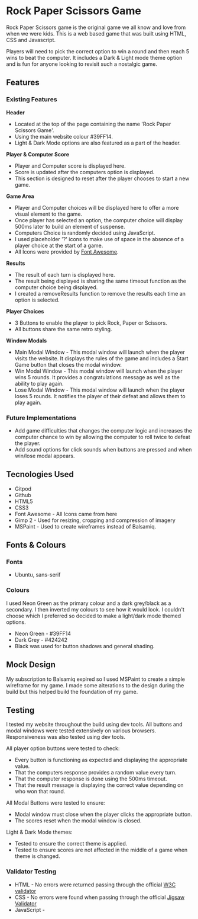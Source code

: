 # Rock Paper Scissors Game

Rock Paper Scissors game is the original game we all know and love from when we were kids. This is a web based game that was built using HTML, CSS and Javascript. 

Players will need to pick the correct option to win a round and then reach 5 wins to beat the computer. It includes a Dark & Light mode theme option and is fun for anyone looking to revisit such a nostalgic game.

## Features

### Existing Features

**Header**

- Located at the top of the page containing the name 'Rock Paper Scissors Game'.
- Using the main website colour #39FF14.
- Light & Dark Mode options are also featured as a part of the header.

**Player & Computer Score**

- Player and Computer score is displayed here. 
- Score is updated after the computers option is displayed.
- This section is designed to reset after the player chooses to start a new game.

**Game Area**

- Player and Computer choices will be displayed here to offer a more visual element to the game.
- Once player has selected an option, the computer choice will display 500ms later to build an element of suspense.
- Computers Choice is randomly decided using JavaScript.
- I used placeholder '?' icons to make use of space in the absence of a player choice at the start of a game.
- All Icons were provided by [Font Awesome](https://fontawesome.com/icons).

**Results**

- The result of each turn is displayed here.
- The result being displayed is sharing the same timeout function as the computer choice being displayed. 
- I created a removeResults function to remove the results each time an option is selected.

**Player Choices**

- 3 Buttons to enable the player to pick Rock, Paper or Scissors. 
- All buttons share the same retro styling.

**Window Modals**

- Main Modal Window - This modal window will launch when the player visits the website. It displays the rules of the game and includes a Start Game button that closes the modal window.
- Win Modal Window - This modal window will launch when the player wins 5 rounds. It provides a congratulations message as well as the ability to play again.
- Lose Modal Window - This modal window will launch when the player loses 5 rounds. It notifies the player of their defeat and allows them to play again.

### Future Implementations

- Add game difficulties that changes the computer logic and increases the computer chance to win by allowing the computer to roll twice to defeat the player.
- Add sound options for click sounds when buttons are pressed and when win/lose modal appears.

## Tecnologies Used

- Gitpod
- Github
- HTML5
- CSS3
- Font Awesome - All Icons came from here
- Gimp 2 - Used for resizing, cropping and compression of imagery
- MSPaint - Used to create wireframes instead of Balsamiq.

## Fonts & Colours

### Fonts

- Ubuntu, sans-serif

### Colours

I used Neon Green as the primary colour and a dark grey/black as a secondary. I then inverted my colours to see how it would look. I couldn't choose which I preferred so decided to make a light/dark mode themed options.

- Neon Green - #39FF14
- Dark Grey - #424242
- Black was used for button shadows and general shading.

## Mock Design

My subscription to Balsamiq expired so I used MSPaint to create a simple wireframe for my game. I made some alterations to the design during the build but this helped build the foundation of my game.

## Testing

I tested my website throughout the build using dev tools. All buttons and modal windows were tested extensively on various browsers. Responsiveness was also tested using dev tools. 

All player option buttons were tested to check:

- Every button is functioning as expected and displaying the appropriate value.
- That the computers response provides a random value every turn.
- That the computer response is done using the 500ms timeout.
- That the result message is displaying the correct value depending on who won that round.

All Modal Buttons were tested to ensure:

- Modal window must close when the player clicks the appropriate button.
- The scores reset when the modal window is closed.

Light & Dark Mode themes:

- Tested to ensure the correct theme is applied.
- Tested to ensure scores are not affected in the middle of a game when theme is changed.



### Validator Testing

- HTML - No errors were returned passing through the official [W3C validator](https://validator.w3.org/nu/?doc=https%3A%2F%2Fgarys007.github.io%2FProject-2%2F)
- CSS - No errors were found when passing through the official [Jigsaw Validator](https://jigsaw.w3.org/css-validator/validator?uri=https%3A%2F%2Fgarys007.github.io%2FProject-2%2F&profile=css3svg&usermedium=all&warning=1&vextwarning=&lang=en)
- JavaScript - 